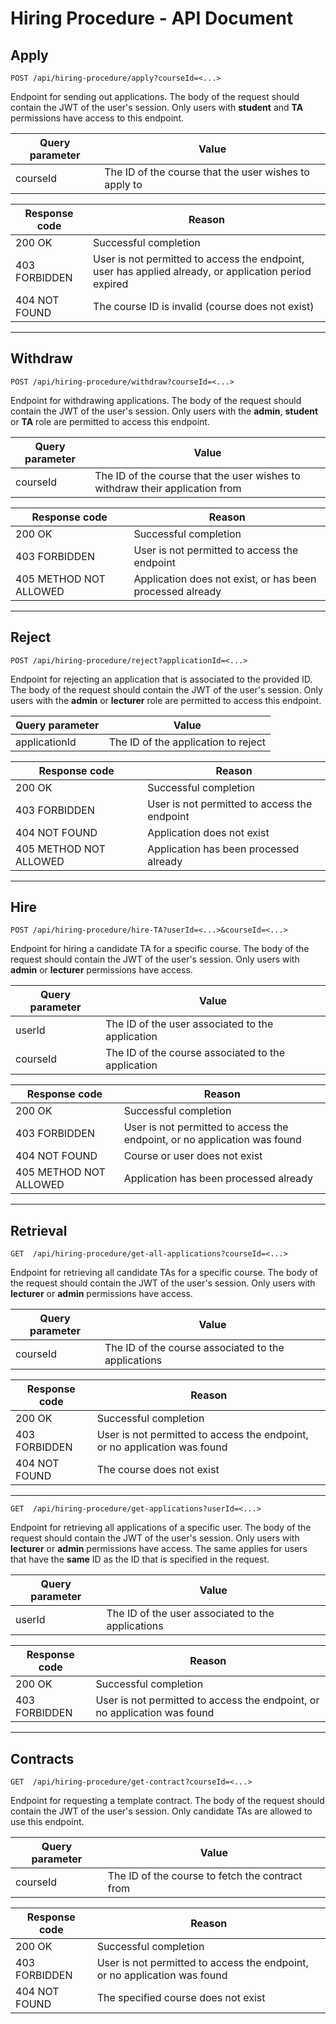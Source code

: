 # Hiring Procedure - API Document

## Apply

```
POST /api/hiring-procedure/apply?courseId=<...>
```

Endpoint for sending out applications. The body of the request should contain the JWT of the user's session. Only users with **student** and **TA** permissions have access to this endpoint.

| Query parameter | Value                                                 |
| --------------- | ----------------------------------------------------- |
| courseId        | The ID of the course that the user wishes to apply to |

| Response code | Reason                                                       |
| ------------- | ------------------------------------------------------------ |
| 200 OK        | Successful completion                                        |
| 403 FORBIDDEN | User is not permitted to access the endpoint,  user has applied already, or application period expired |
| 404 NOT FOUND | The course ID is invalid (course does not exist)             |

---

## Withdraw

```
POST /api/hiring-procedure/withdraw?courseId=<...>
```

Endpoint for withdrawing applications. The body of the request should contain the JWT of the user's session. Only users with the **admin**, **student** or **TA** role are permitted to access this endpoint.

| Query parameter | Value                                                        |
| --------------- | ------------------------------------------------------------ |
| courseId        | The ID of the course that the user wishes to withdraw their application from |

| Response code          | Reason                                                    |
| ---------------------- | --------------------------------------------------------- |
| 200 OK                 | Successful completion                                     |
| 403 FORBIDDEN          | User is not permitted to access the endpoint              |
| 405 METHOD NOT ALLOWED | Application does not exist, or has been processed already |

---

## Reject

```
POST /api/hiring-procedure/reject?applicationId=<...>
```

Endpoint for rejecting an application that is associated to the provided ID. The body of the request should contain the JWT of the user's session. Only users with the **admin** or **lecturer** role are permitted to access this endpoint.

| Query parameter | Value                               |
| --------------- | ----------------------------------- |
| applicationId   | The ID of the application to reject |

| Response code          | Reason                                       |
| ---------------------- | -------------------------------------------- |
| 200 OK                 | Successful completion                        |
| 403 FORBIDDEN          | User is not permitted to access the endpoint |
| 404 NOT FOUND          | Application does not exist                   |
| 405 METHOD NOT ALLOWED | Application has been processed already       |

---

## Hire

```
POST /api/hiring-procedure/hire-TA?userId=<...>&courseId=<...>
```

Endpoint for hiring a candidate TA for a specific course. The body of the request should contain the JWT of the user's session. Only users with **admin** or **lecturer** permissions have access.

| Query parameter | Value                                              |
| --------------- | -------------------------------------------------- |
| userId          | The ID of the user associated to the application   |
| courseId        | The ID of the course associated to the application |

| Response code          | Reason                                                       |
| ---------------------- | ------------------------------------------------------------ |
| 200 OK                 | Successful completion                                        |
| 403 FORBIDDEN          | User is not permitted to access the endpoint, or no application was found |
| 404 NOT FOUND          | Course or user does not exist                                |
| 405 METHOD NOT ALLOWED | Application has been processed already                       |

---

## Retrieval

```
GET  /api/hiring-procedure/get-all-applications?courseId=<...>
```

Endpoint for retrieving all candidate TAs for a specific course. The body of the request should contain the JWT of the user's session. Only users with **lecturer** or **admin** permissions have access.

| Query parameter | Value                                               |
| --------------- | --------------------------------------------------- |
| courseId        | The ID of the course associated to the applications |

| Response code | Reason                                                       |
| ------------- | ------------------------------------------------------------ |
| 200 OK        | Successful completion                                        |
| 403 FORBIDDEN | User is not permitted to access the endpoint, or no application was found |
| 404 NOT FOUND | The course does not exist                                    |

---

```
GET  /api/hiring-procedure/get-applications?userId=<...>
```

Endpoint for retrieving all applications of a specific user. The body of the request should contain the JWT of the user's session. Only users with **lecturer** or **admin** permissions have access. The same applies for users that have the **same** ID as the ID that is specified in the request.

| Query parameter | Value                                             |
| --------------- | ------------------------------------------------- |
| userId          | The ID of the user associated to the applications |

| Response code | Reason                                                       |
| ------------- | ------------------------------------------------------------ |
| 200 OK        | Successful completion                                        |
| 403 FORBIDDEN | User is not permitted to access the endpoint, or no application was found |

---

## Contracts

```
GET  /api/hiring-procedure/get-contract?courseId=<...>
```

Endpoint for requesting a template contract. The body of the request should contain the JWT of the user's session. Only candidate TAs are allowed to use this endpoint.

| Query parameter | Value                                           |
| --------------- | ----------------------------------------------- |
| courseId        | The ID of the course to fetch the contract from |

| Response code | Reason                                                       |
| ------------- | ------------------------------------------------------------ |
| 200 OK        | Successful completion                                        |
| 403 FORBIDDEN | User is not permitted to access the endpoint, or no application was found |
| 404 NOT FOUND | The specified course does not exist                          |

